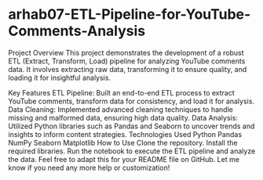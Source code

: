 # arhab07-ETL-Pipeline-for-YouTube-Comments-Analysis
Project Overview
This project demonstrates the development of a robust ETL (Extract, Transform, Load) pipeline for analyzing YouTube comments data. It involves extracting raw data, transforming it to ensure quality, and loading it for insightful analysis.

Key Features
ETL Pipeline: Built an end-to-end ETL process to extract YouTube comments, transform data for consistency, and load it for analysis.
Data Cleaning: Implemented advanced cleaning techniques to handle missing and malformed data, ensuring high data quality.
Data Analysis: Utilized Python libraries such as Pandas and Seaborn to uncover trends and insights to inform content strategies.
Technologies Used
Python
Pandas
NumPy
Seaborn
Matplotlib
How to Use
Clone the repository.
Install the required libraries.
Run the notebook to execute the ETL pipeline and analyze the data.
Feel free to adapt this for your README file on GitHub. Let me know if you need any more help or customization!
